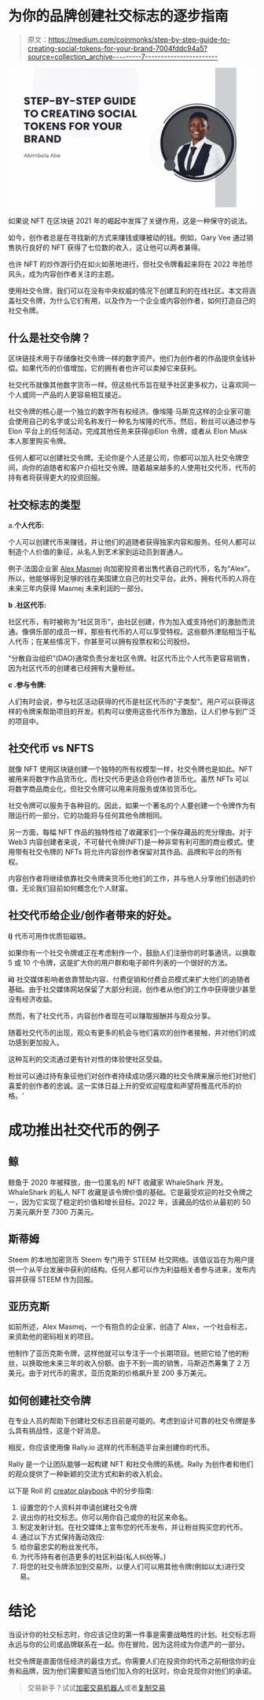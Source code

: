 # 为你的品牌创建社交标志的逐步指南

> 原文：<https://medium.com/coinmonks/step-by-step-guide-to-creating-social-tokens-for-your-brand-7004fddc94a5?source=collection_archive---------7----------------------->

![](img/c3277f57f43dd25559481e5a13539152.png)

如果说 NFT 在区块链 2021 年的崛起中发挥了关键作用，这是一种保守的说法。

如今，创作者总是在寻找新的方式来赚钱或赚被动的钱。例如，Gary Vee 通过销售执行良好的 NFT 获得了七位数的收入，这让他可以两者兼得。

也许 NFT 的炒作游行仍在如火如荼地进行，但社交令牌看起来将在 2022 年抢尽风头，成为内容创作者关注的主题。

使用社交令牌，我们可以在没有中央权威的情况下创建互利的在线社区。本文将涵盖社交令牌，为什么它们有用，以及作为一个企业或内容创作者，如何打造自己的社交令牌。

## 什么是社交令牌？

区块链技术用于存储像社交令牌一样的数字资产。他们为创作者的作品提供金钱补偿。如果代币的价值增加，它的拥有者也许可以卖掉它来获利。

社交代币就像其他数字货币一样。但这些代币旨在赋予社区更多权力，让喜欢同一个人或同一产品的人更容易相互接近。

社交令牌的核心是一个独立的数字所有权经济。像埃隆·马斯克这样的企业家可能会使用自己的名字或公司名称发行一种名为埃隆的代币。然后，粉丝可以通过参与 Elon 平台上的任何活动，完成其他任务来获得@Elon 令牌，或者从 Elon Musk 本人那里购买令牌。

任何人都可以创建社交令牌。无论你是个人还是公司，你都可以加入社交令牌空间，向你的追随者和客户介绍社交令牌。随着越来越多的人使用社交代币，代币的持有者将获得更大的投资回报。

## 社交标志的类型

a.**个人代币:**

个人可以创建代币来赚钱，并让他们的追随者获得独家内容和服务。任何人都可以制造个人价值的象征，从名人到艺术家到运动员到普通人。

例子:法国企业家 [Alex Masmej](https://alexmasmej.com/) 向加密投资者出售代表自己的代币，名为“Alex”。所以，他能够得到足够的钱在美国建立自己的社交平台。此外，拥有代币的人将在未来三年内获得 Masmej 未来利润的一部分。

**b .社区代币:**

社区代币，有时被称为“社区货币”，由社区创建，作为加入或支持他们的激励而流通。像俱乐部的成员一样，那些有代币的人可以享受特权。这些额外津贴相当于私人代币；在某些情况下，你甚至可以拥有投票权和公司股份。

“分散自治组织”(DAO)通常负责分发社区令牌。社区代币比个人代币更容易销售，因为社区代币的创建者已经拥有大量粉丝。

**c .参与令牌:**

人们有时会说，参与社区活动获得的代币是社区代币的“子类型”。用户可以获得这样的令牌来帮助项目的开发。机构可以使用这些代币作为激励，让人们参与到广泛的项目中。

## 社交代币 vs NFTS

就像 NFT 使用区块链创建一个独特的所有权模型一样，社交令牌也是如此。NFT 被用来将数字作品货币化，而社交代币更适合将创作者货币化。虽然 NFTs 可以将数字商品商业化，但社交令牌可以用来将服务或体验货币化。

社交令牌可以服务于各种目的。因此，如果一个著名的个人要创建一个令牌作为有限运行的一部分，它的功能将与任何其他令牌相同。

另一方面，每幅 NFT 作品的独特性给了收藏家们一个保存藏品的充分理由。对于 Web3 内容创建者来说，不可替代令牌(NFT)是一种非常有利可图的商业模式。使用带有社交令牌的 NFTs 将允许内容创作者保留对其作品、品牌和平台的所有权。

内容创作者将继续依靠社交令牌来货币化他们的工作，并与他人分享他们创造的价值，无论我们目前如何概念化个人财富。

## 社交代币给企业/创作者带来的好处。

**i)** 代币可用作优质铅磁铁。

如果你有一个社交令牌或正在考虑制作一个，鼓励人们注册你的时事通讯，以换取 5 或 10 个令牌，这是扩大你的用户群和电子邮件列表的一个很好的方法。

**ii)** 社交媒体影响者依靠赞助内容、付费促销和付费会员模式来扩大他们的追随者基础。由于社交媒体网站保留了大部分利润，创作者从他们的工作中获得很少甚至没有经济收益。

然而，有了社交代币，内容创作者现在可以赚取报酬并与观众分享。

随着社交代币的出现，观众有更多的机会与他们喜欢的创作者接触，并对他们的成功感到更加投入。

这种互利的交流通过更有针对性的体验使社区受益。

粉丝可以通过持有象征他们对创作者持续成功感兴趣的社交令牌来展示他们对他们喜爱的创作者的忠诚。这一实体日益上升的受欢迎程度和声望将推高代币的价格。'

# 成功推出社交代币的例子

## 鲸

鲸鱼于 2020 年被释放，由一位匿名的 NFT 收藏家 WhaleShark 开发。WhaleShark 的私人 NFT 收藏是该令牌价值的基础。它是最受欢迎的社交令牌之一，因为它实现了稳定的价值和增长目标。2022 年，该藏品的估价从最初的 50 万美元飙升至 7300 万美元。

## 斯蒂姆

Steem 的本地加密货币 Steem 专门用于 STEEM 社交网络。该倡议旨在为用户提供一个从平台发展中获利的结构。任何人都可以作为利益相关者参与进来，发布内容并获得 STEEM 作为回报。

## 亚历克斯

如前所述，Alex Masmej，一个有抱负的企业家，创造了 Alex，一个社会标志，来资助他的密码相关的项目。

他制作了亚历克斯令牌，这样他就可以专注于一个长期项目。他把它给了他的粉丝，以换取他未来三年的收入份额。由于不到一周的销售，马斯迈杰筹集了 2 万美元。由于对代币的需求，亚历克斯的价格飙升至 200 多万美元。

## 如何创建社交令牌

在专业人员的帮助下创建社交标志目前是可能的。考虑到设计可靠的社交令牌是多么具有挑战性，这是个好消息。

相反，你应该使用像 Rally.io 这样的代币制造平台来创建你的代币。

Rally 是一个让团队能够一起构建 NFT 和社交令牌的系统。Rally 为创作者和他们的观众提供了一种新颖的交流方式和新的收入机会。

以下是 Roll 的 [creator playbook](https://tryroll.com/wp-content/uploads/2021/01/playbook.pdf?fbclid=IwAR3biQNOMyRTUjwnOe8ZLRrlR3-_gR4t8HtWBLbtEbwQqnfXNDWptgvTCXY) 中的分步指南:

1.  设置您的个人资料并申请创建社交令牌
2.  说出你的社交标志。你可以用你自己或你的社区来命名。
3.  制定发射计划。在社交媒体上宣布您的代币发布，并让粉丝购买您的代币。
4.  通过以下方式保持轰动效应:
5.  给你最忠实的粉丝发代币。
6.  为代币持有者创造更多的社区利益(私人纠纷等。)
7.  将您的社交令牌添加到交易所，以便人们可以用其他令牌(例如以太)进行交易。

# 结论

当设计你的社交标志时，你应该记住的第一件事是需要战略性的计划。社交标志将永远与你的公司或品牌联系在一起。你在冒险，因为这将成为你遗产的一部分。

社交令牌是直面信任经济的最佳方式。你需要人们在投资你的代币之前相信你的业务和品牌，因为他们需要知道当他们加入你的社区时，你会兑现你对他们的承诺。

> 交易新手？试试[加密交易机器人](/coinmonks/crypto-trading-bot-c2ffce8acb2a)或者[复制交易](/coinmonks/top-10-crypto-copy-trading-platforms-for-beginners-d0c37c7d698c)